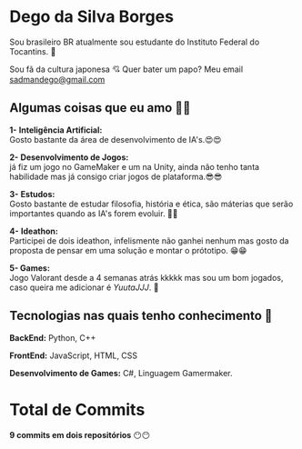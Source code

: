 # **Dego da Silva Borges** #

Sou brasileiro BR atualmente sou estudante do Instituto Federal do Tocantins. 🤗

Sou fã da cultura japonesa 💘 Quer bater um papo? Meu email sadmandego@gmail.com 

## **Algumas coisas que eu amo 💚💚** ##

**1-** **Inteligência Artificial:**     
    Gosto bastante da área de desenvolvimento de IA's.😍😍

**2-** **Desenvolvimento de Jogos:**    
já fiz um jogo no GameMaker e um na Unity, ainda não tenho tanta habilidade mas já consigo criar jogos de plataforma.😎😎

**3-** **Estudos:**     
Gosto bastante de estudar filosofia, história e ética, são máterias que serão importantes quando as IA's forem evoluir. 🧐🧐

**4-** **Ideathon:**    
Participei de dois ideathon, infelismente não ganhei nenhum mas gosto da proposta de pensar em uma solução e montar o prótotipo. 😁😁

**5- Games:**   
Jogo Valorant desde a 4 semanas atrás kkkkk mas sou um bom jogados, caso queira me adicionar é _YuutaJJJ_. 🙂

## **Tecnologias nas quais tenho conhecimento** 🧠 ##

**BackEnd:** Python, C++

**FrontEnd:** JavaScript, HTML, CSS

**Desenvolvimento de Games:** C#, Linguagem Gamermaker.

# Total de Commits #

**9 commits em dois repositórios** 😶😶